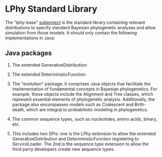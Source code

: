 # LPhy Standard Library

The "lphy-base" [subproject](https://docs.gradle.org/current/userguide/multi_project_builds.html)
is the standard library containing relevant distributions to specify standard Bayesian phylogenetic analyses and allow simulation from those models.
It should only contain the following implementations in Java:

## Java packages

1. The extended GenerativeDistribution:


2. The extended DeterministicFunction:


3. The "evolution" package: It comprises Java objects that facilitate the implementation of fundamental concepts in
   Bayesian phylogenetics. For example, these objects include the Alignment and Tree classes, which represent essential
   elements of phylogenetic analysis. Additionally, the package also encompasses models such as Coalescent and
   Birth-death, which are integral to probabilistic modeling in phylogenetics.

4. The common sequence types, such as nucleotides, amino acids, binary, etc.

5. This includes two SPIs: one is the LPhy extension to allow the extended GenerativeDistribution and
   DeterministicFunction registering to ServiceLoader. The 2nd is the sequence type extension to allow the third party
   developers create new sequence types. 
